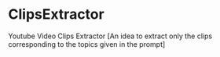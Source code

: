 # ClipsExtractor
Youtube Video Clips Extractor [An idea to extract only the clips corresponding to the topics given in the prompt]
